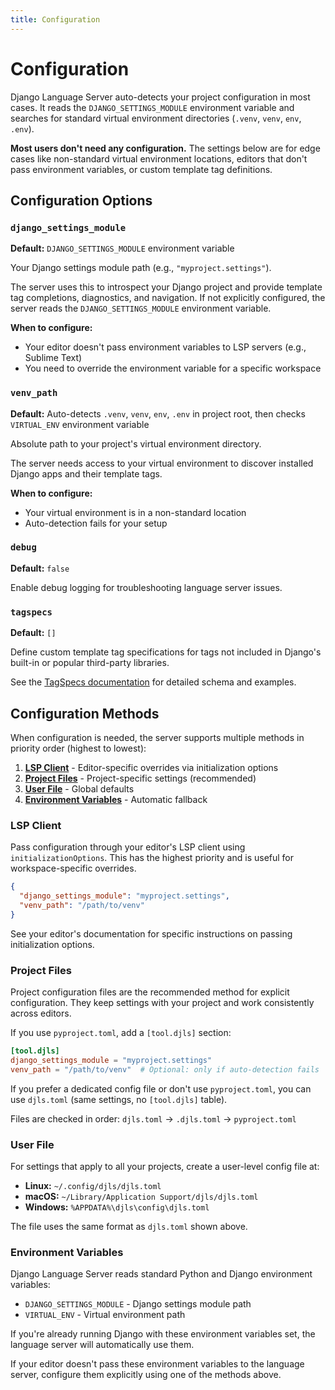 ```yaml
---
title: Configuration
---
```


# Configuration

Django Language Server auto-detects your project configuration in most cases. It reads the `DJANGO_SETTINGS_MODULE` environment variable and searches for standard virtual environment directories (`.venv`, `venv`, `env`, `.env`).

**Most users don't need any configuration.** The settings below are for edge cases like non-standard virtual environment locations, editors that don't pass environment variables, or custom template tag definitions.

## Configuration Options

### `django_settings_module`

**Default:** `DJANGO_SETTINGS_MODULE` environment variable

Your Django settings module path (e.g., `"myproject.settings"`).

The server uses this to introspect your Django project and provide template tag completions, diagnostics, and navigation. If not explicitly configured, the server reads the `DJANGO_SETTINGS_MODULE` environment variable.

**When to configure:**

- Your editor doesn't pass environment variables to LSP servers (e.g., Sublime Text)
- You need to override the environment variable for a specific workspace

### `venv_path`

**Default:** Auto-detects `.venv`, `venv`, `env`, `.env` in project root, then checks `VIRTUAL_ENV` environment variable

Absolute path to your project's virtual environment directory.

The server needs access to your virtual environment to discover installed Django apps and their template tags.

**When to configure:**

- Your virtual environment is in a non-standard location
- Auto-detection fails for your setup

### `debug`

**Default:** `false`

Enable debug logging for troubleshooting language server issues.

### `tagspecs`

**Default:** `[]`

Define custom template tag specifications for tags not included in Django's built-in or popular third-party libraries.

See the [TagSpecs documentation](../crates/djls-conf/TAGSPECS.md) for detailed schema and examples.

## Configuration Methods

When configuration is needed, the server supports multiple methods in priority order (highest to lowest):

1. **[LSP Client](#lsp-client)** - Editor-specific overrides via initialization options
2. **[Project Files](#project-files)** - Project-specific settings (recommended)
3. **[User File](#user-file)** - Global defaults
4. **[Environment Variables](#environment-variables)** - Automatic fallback

### LSP Client

Pass configuration through your editor's LSP client using `initializationOptions`. This has the highest priority and is useful for workspace-specific overrides.

```json
{
  "django_settings_module": "myproject.settings",
  "venv_path": "/path/to/venv"
}
```

See your editor's documentation for specific instructions on passing initialization options.

### Project Files

Project configuration files are the recommended method for explicit configuration. They keep settings with your project and work consistently across editors.

If you use `pyproject.toml`, add a `[tool.djls]` section:

```toml
[tool.djls]
django_settings_module = "myproject.settings"
venv_path = "/path/to/venv"  # Optional: only if auto-detection fails
```

If you prefer a dedicated config file or don't use `pyproject.toml`, you can use `djls.toml` (same settings, no `[tool.djls]` table).

Files are checked in order: `djls.toml` → `.djls.toml` → `pyproject.toml`

### User File

For settings that apply to all your projects, create a user-level config file at:

- **Linux:** `~/.config/djls/djls.toml`
- **macOS:** `~/Library/Application Support/djls/djls.toml`
- **Windows:** `%APPDATA%\djls\config\djls.toml`

The file uses the same format as `djls.toml` shown above.

### Environment Variables

Django Language Server reads standard Python and Django environment variables:

- `DJANGO_SETTINGS_MODULE` - Django settings module path
- `VIRTUAL_ENV` - Virtual environment path

If you're already running Django with these environment variables set, the language server will automatically use them.

If your editor doesn't pass these environment variables to the language server, configure them explicitly using one of the methods above.
